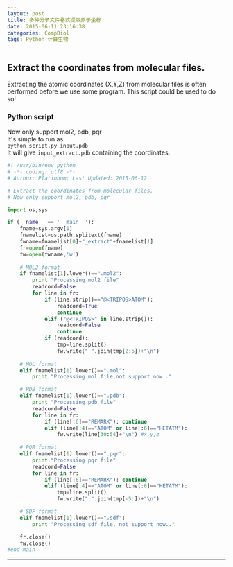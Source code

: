 ```yaml
---
layout: post
title: 多种分子文件格式提取原子坐标
date: 2015-06-11 23:16:38
categories: CompBiol
tags: Python 计算生物
---
```

## Extract the coordinates from molecular files.

Extracting the atomic coordinates (X,Y,Z) from molecular files is often performed before we use some program. This script could be used to do so! 

### Python script
Now only support mol2, pdb, pqr   
It's simple to run as:  
`python script.py input.pdb`  
It will give `input_extract.pdb` containing the coordinates.   

~~~~ python
#! /usr/bin/env python
# -*- coding: utf8 -*-
# Author: Platinhom; Last Updated: 2015-06-12

# Extract the coordinates from molecular files.
# Now only support mol2, pdb, pqr

import os,sys

if (__name__ == '__main__'):
    fname=sys.argv[1]
    fnamelist=os.path.splitext(fname)
    fwname=fnamelist[0]+"_extract"+fnamelist[1]
    fr=open(fname)
    fw=open(fwname,'w')
	
	# MOL2 format
    if fnamelist[1].lower()==".mol2":
        print "Processing mol2 file"
        readcord=False
        for line in fr:
            if (line.strip()=="@<TRIPOS>ATOM"):
                readcord=True
                continue
            elif ("@<TRIPOS>" in line.strip()):
                readcord=False
                continue
            if (readcord):
                tmp=line.split()
                fw.write(" ".join(tmp[2:5])+"\n") 
	
	# MOL format
    elif fnamelist[1].lower()==".mol":
        print "Processing mol file,not support now.."

	# PDB format
    elif fnamelist[1].lower()==".pdb":
        print "Processing pdb file"
        readcord=False
        for line in fr:
            if (line[:6]=="REMARK"): continue
            elif (line[:4]=="ATOM" or line[:6]=="HETATM"):
				fw.write(line[30:54]+"\n") #x,y,z
				
	# PQR format
    elif fnamelist[1].lower()==".pqr":
        print "Processing pqr file"
        readcord=False
        for line in fr:
            if (line[:6]=="REMARK"): continue
            elif (line[:4]=="ATOM" or line[:6]=="HETATM"):
                tmp=line.split()
                fw.write(" ".join(tmp[-5:])+"\n")

	# SDF format
    elif fnamelist[1].lower()==".sdf":
        print "Processing sdf file, not support now.."

    fr.close()
    fw.close()
#end main
~~~~


---
